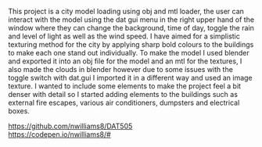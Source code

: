 This project is a city model loading using obj and mtl loader, the user can interact with the model using the dat gui menu in the right upper hand of the 
window where they can change the background, time of day, toggle the rain and level of light as well as the wind speed.
I have aimed for a simplistic texturing method for the city by applying sharp bold colours to the buildings to make each one stand out individually.
To make the model I used blender and exported it into an obj file for the model and an mtl for the textures, I also made the clouds in blender however due to some 
issues with the toggle switch with dat.gui I imported it in a different way and used an image texture. I wanted to include some elements to make the project feel a bit denser 
with detail so I started adding elements to the buildings such as external fire escapes, various air conditioners, dumpsters and electrical boxes. 


https://github.com/nwilliams8/DAT505  
https://codepen.io/nwilliams8/#